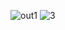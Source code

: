 ![out1](https://user-images.githubusercontent.com/112756669/193291814-d8dbdbb0-2cc1-4847-9131-e72111df7b35.JPG)
![3](https://user-images.githubusercontent.com/112756669/193292183-307981d5-e9dd-41ed-96f6-34f60bede5d0.JPG)
